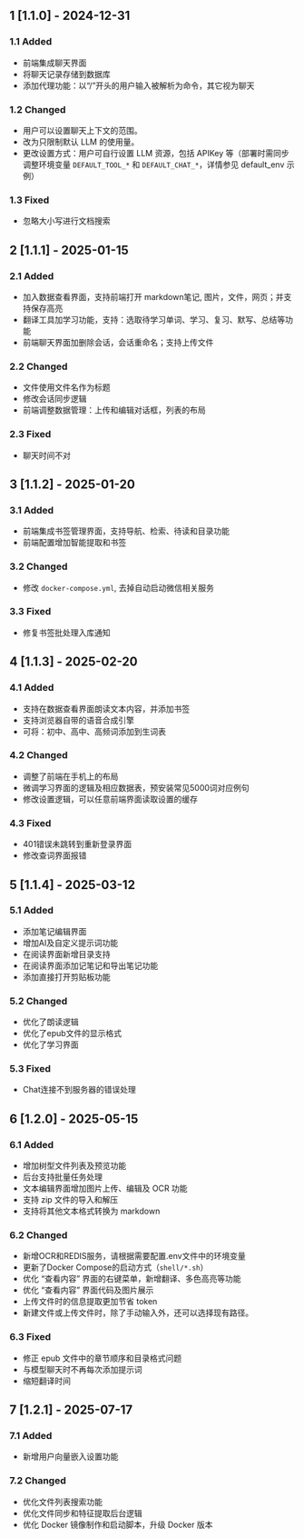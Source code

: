## 1 [1.1.0] - 2024-12-31

### 1.1 Added

- 前端集成聊天界面
- 将聊天记录存储到数据库
- 添加代理功能：以“/”开头的用户输入被解析为命令，其它视为聊天

### 1.2 Changed

- 用户可以设置聊天上下文的范围。
- 改为只限制默认 LLM 的使用量。
- 更改设置方式：用户可自行设置 LLM 资源，包括 APIKey 等（部署时需同步调整环境变量 `DEFAULT_TOOL_*` 和 `DEFAULT_CHAT_*`，详情参见 default_env 示例）

### 1.3 Fixed

- 忽略大小写进行文档搜索


## 2 [1.1.1] - 2025-01-15

### 2.1 Added

- 加入数据查看界面，支持前端打开 markdown笔记, 图片，文件，网页；并支持保存高亮
- 翻译工具加学习功能，支持：选取待学习单词、学习、复习、默写、总结等功能
- 前端聊天界面加删除会话，会话重命名；支持上传文件

### 2.2 Changed

- 文件使用文件名作为标题
- 修改会话同步逻辑
- 前端调整数据管理：上传和编辑对话框，列表的布局


### 2.3 Fixed

- 聊天时间不对
 

## 3 [1.1.2] - 2025-01-20

### 3.1 Added

- 前端集成书签管理界面，支持导航、检索、待读和目录功能
- 前端配置增加智能提取和书签

### 3.2 Changed

- 修改 `docker-compose.yml`, 去掉自动启动微信相关服务

### 3.3 Fixed

- 修复书签批处理入库通知


## 4 [1.1.3] - 2025-02-20

### 4.1 Added

- 支持在数据查看界面朗读文本内容，并添加书签
- 支持浏览器自带的语音合成引擎
- 可将：初中、高中、高频词添加到生词表

### 4.2 Changed

- 调整了前端在手机上的布局
- 微调学习界面的逻辑及相应数据表，预安装常见5000词对应例句
- 修改设置逻辑，可以任意前端界面读取设置的缓存

### 4.3 Fixed

- 401错误未跳转到重新登录界面
- 修改查词界面报错


## 5 [1.1.4] - 2025-03-12

### 5.1 Added

- 添加笔记编辑界面
- 增加AI及自定义提示词功能
- 在阅读界面新增目录支持
- 在阅读界面添加记笔记和导出笔记功能
- 添加直接打开剪贴板功能


### 5.2 Changed

- 优化了朗读逻辑
- 优化了epub文件的显示格式
- 优化了学习界面

### 5.3 Fixed

- Chat连接不到服务器的错误处理

## 6 [1.2.0] - 2025-05-15

### 6.1 Added

- 增加树型文件列表及预览功能
- 后台支持批量任务处理
- 文本编辑界面增加图片上传、编辑及 OCR 功能
- 支持 zip 文件的导入和解压
- 支持将其他文本格式转换为 markdown

### 6.2 Changed

- 新增OCR和REDIS服务，请根据需要配置.env文件中的环境变量
- 更新了Docker Compose的启动方式（`shell/*.sh`）
- 优化 “查看内容” 界面的右键菜单，新增翻译、多色高亮等功能
- 优化 “查看内容” 界面代码及图片展示
- 上传文件时的信息提取更加节省 token
- 新建文件或上传文件时，除了手动输入外，还可以选择现有路径。

### 6.3 Fixed

- 修正 epub 文件中的章节顺序和目录格式问题
- 与模型聊天时不再每次添加提示词
- 缩短翻译时间


## 7 [1.2.1] - 2025-07-17

### 7.1 Added

- 新增用户向量嵌入设置功能

### 7.2 Changed

- 优化文件列表搜索功能
- 优化文件同步和特征提取后台逻辑
- 优化 Docker 镜像制作和启动脚本，升级 Docker 版本